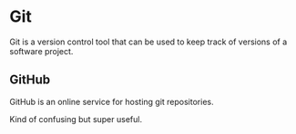 # Git

Git is a version control tool that can be used to keep track of versions of a software project.

## GitHub

GitHub is an online service for hosting git repositories.

Kind of confusing but super useful.
